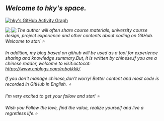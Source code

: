 ## *Welcome to hky's space.* 

[![hky's GitHub Activity Graph](https://activity-graph.herokuapp.com/graph?username=robotkkk&theme=xcode)](https://github.com/robotkkk)

<img align="left" src="https://github-readme-stats.vercel.app/api?username=robotkkk&show_icons=true&icon_color=CE1D2D&text_color=718096&bg_color=ffffff&hide_title=false" />

<img align="left" src="https://github-readme-streak-stats.herokuapp.com/?user=robotkkk" />

*The author will often share course materials, university course design, project experience and other contents about coding on GitHub. Welcome to star! :star:*


*In addition, my blog based on github will be used as a tool for experience sharing and knowledge summary.But, it is written by chinese.If you are a chinese reader, welcome to visit:octocat: https://www.cnblogs.com/robotkkk/.*

*If you don't manage chinese,don't worry! Better content and most code is recorded in GitHub in English. :star:*

*I'm very excited to get your follow and star! :star:*

*Wish you Follow the love, find the value, realize yourself and live a regretless life.:star:*








